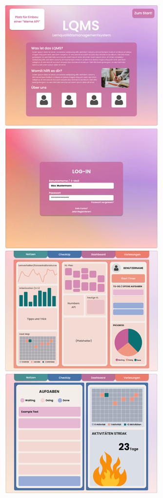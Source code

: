 ![landingpage](landingpage.png)
![login](login.png)
![dashboard](dashboard.png)
![checkup](checkup.png)